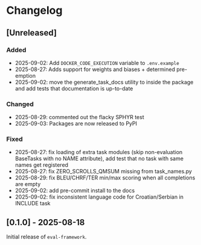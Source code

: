 # Changelog

## [Unreleased]

### Added

- 2025-09-02: Add `DOCKER_CODE_EXECUTION` variable to `.env.example`
- 2025-08-27: Adds support for weights and biases + determined pre-emption
- 2025-09-02: move the generate_task_docs utility to inside the package and add tests that documentation is up-to-date

### Changed

- 2025-08-29: commented out the flacky SPHYR test
- 2025-09-03: Packages are now released to PyPI

### Fixed

- 2025-08-27: fix loading of extra task modules (skip non-evaluation BaseTasks with no NAME attribute), add test that no task with same names get registered
- 2025-08-27: fix ZERO_SCROLLS_QMSUM missing from task_names.py
- 2025-08-29: fix BLEU/CHRF/TER min/max scoring when all completions are empty
- 2025-09-02: add pre-commit install to the docs
- 2025-09-02: fix inconsistent language code for Croatian/Serbian in INCLUDE task

## [0.1.0] - 2025-08-18

Initial release of `eval-framework`.
